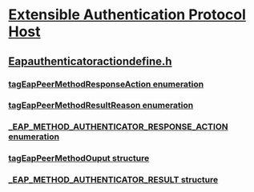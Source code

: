 # [Extensible Authentication Protocol Host](../_eaphost/index.md)
## [Eapauthenticatoractiondefine.h](index.md)
### [tagEapPeerMethodResponseAction enumeration](../eapauthenticatoractiondefine/ne-eapauthenticatoractiondefine-tageappeermethodresponseaction.md)
### [tagEapPeerMethodResultReason enumeration](../eapauthenticatoractiondefine/ne-eapauthenticatoractiondefine-tageappeermethodresultreason.md)
### [_EAP_METHOD_AUTHENTICATOR_RESPONSE_ACTION enumeration](../eapauthenticatoractiondefine/ne-eapauthenticatoractiondefine-_eap_method_authenticator_response_action.md)
### [tagEapPeerMethodOuput structure](../eapauthenticatoractiondefine/ns-eapauthenticatoractiondefine-tageappeermethodouput.md)
### [_EAP_METHOD_AUTHENTICATOR_RESULT structure](../eapauthenticatoractiondefine/ns-eapauthenticatoractiondefine-_eap_method_authenticator_result.md)
